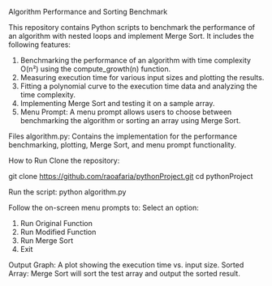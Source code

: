 Algorithm Performance and Sorting Benchmark

This repository contains Python scripts to benchmark the performance of an algorithm with nested loops and implement Merge Sort. It includes the following features:

1) Benchmarking the performance of an algorithm with time complexity O(n²) using the compute_growth(n) function.
2) Measuring execution time for various input sizes and plotting the results.
3) Fitting a polynomial curve to the execution time data and analyzing the time complexity.
4) Implementing Merge Sort and testing it on a sample array.
5) Menu Prompt: A menu prompt allows users to choose between benchmarking the algorithm or sorting an array using Merge Sort.

Files
algorithm.py: Contains the implementation for the performance benchmarking, plotting, Merge Sort, and menu prompt functionality.

How to Run
Clone the repository:

git clone https://github.com/raoafaria/pythonProject.git
cd pythonProject

Run the script:
python algorithm.py

Follow the on-screen menu prompts to:
Select an option:
1. Run Original Function
2. Run Modified Function
3. Run Merge Sort
4. Exit

Output
Graph: A plot showing the execution time vs. input size.
Sorted Array: Merge Sort will sort the test array and output the sorted result.
